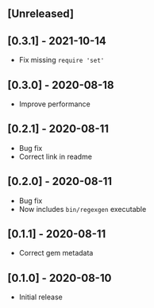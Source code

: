 ## [Unreleased]

## [0.3.1] - 2021-10-14

- Fix missing `require 'set'`

## [0.3.0] - 2020-08-18

- Improve performance

## [0.2.1] - 2020-08-11

- Bug fix
- Correct link in readme

## [0.2.0] - 2020-08-11

- Bug fix
- Now includes `bin/regexgen` executable

## [0.1.1] - 2020-08-11

- Correct gem metadata

## [0.1.0] - 2020-08-10

- Initial release
